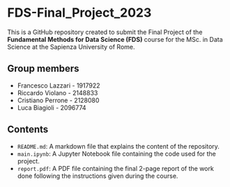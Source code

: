 # FDS-Final_Project_2023

This is a GitHub repository created to submit the Final Project of the **Fundamental Methods for Data Science (FDS)** course for the MSc. in Data Science at the Sapienza University of Rome.


## Group members

- Francesco Lazzari - 1917922
- Riccardo Violano - 2148833
- Cristiano Perrone - 2128080
- Luca Biagioli - 2096774

## Contents

- `README.md`: A markdown file that explains the content of the repository.
- `main.ipynb`: A Jupyter Notebook file containing the code used for the project.
- `report.pdf`: A PDF file containing the final 2-page report of the work done following the instructions given during the course.
